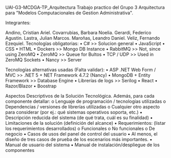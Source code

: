 UAI-G3-MCDGA-TP_Arquitectura
Trabajo practico del Grupo 3 Arquitectura para "Modelos Computacionales de Gestion Administrativa".

Integrantes:

Andino, Cristian Ariel.
Covarrubias, Barbara Noelia.
Gerardi, Federico Agustin.
Lastra, Julian Marcos.
Maroñas, Leandro Daniel.
Veliz, Fernando Ezequiel.
Tecnologías obligatorias: 
• C# >> Solucion general
• JavaScript 
• CSS 
• HTML 
• Dockers >> Mongo DB Instance
• RabbitMQ >> Not, since using ZeroMQ
• ZeroMQ >> Queue for Bultos
• TCP / UDP >> Used in ZeroMQ Sockets
• Nancy >> Server 

Tecnologías alternativas usadas (Falta validar): 
• ASP .NET Web Form / MVC >> .NET 5 + NET Framework 4.7.2 (Nancy)
• MongoDB + Entity Framework >> Database Engine
• Librerías de logs >> Serilog
• React
• Razor/Blazor 
• Boostrap

Aspectos Descriptivos de la Solución Tecnológica. Además, para cada componente detallar: o Lenguaje de programación / tecnologías utilizadas o Dependencias / versiones de librerías utilizadas o Cualquier otro aspecto para considerar (por ej.: qué sistemas operativos soporta, etc.) 
▪ Descripción reducida del sistema (de qué trata, cuál es su finalidad) 
▪ Limitaciones de la solución (definición del alcance) 
▪ Requerimientos: (listar los requerimientos desarrollados) o Funcionales o No funcionales o De negocio 
▪ Casos de usos del panel de control del usuario 
▪ Al menos, el diseño de tres casos de prueba de los escenarios más importantes. 
▪ Manual de usuario del sistema 
▪ Manual de instalación/despliegue de los componentes
